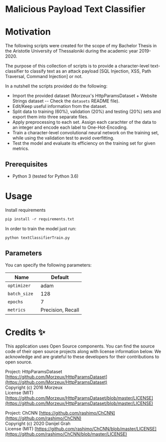 # Malicious Payload Text Classifier


# Motivation

The following scripts were created for the scope of my Bachelor Thesis in the Aristotle University of Thessaloniki during the academic year 2019-2020. 

The purpose of this collection of scripts is to provide a character-level text-classifier to classify text as an attack payload [SQL Injection, XSS, Path Traversal, Command Injection] or not.

In a nutshell the scripts provided do the following:

- Import the provided dataset (Morzeux's HttpParamsDataset + Website Strings dataset -- Check the `datasets` README file).
- Edit/Keep useful information from the dataset.
- Split data to training (60%), validation (20%) and testing (20%) sets and export them into three separate files.
- Apply preprocessing to each set. Assign each carachter of the data to an integer and encode each label to One-Hot-Encoding.
- Train a character-level convolutional neural network on the training set, while using the validation test to avoid overfitting.
- Test the model and evaluate its efficiency on the training set for given metrics.

## Prerequisites

- Python 3 (tested for Python 3.6)

# Usage

Install requirements

```markdown
pip install -r requirements.txt
```

In order to train the model just run:

```markdown
python textClassifierTrain.py
```

## Parameters
You can specify the following parameters:

| Name             | Default           | 
| ---------------- | ----------------  |
| `optimizer`      |       adam        | 
| `batch_size `    |       128         | 
| `epochs`         |        7          |
| `metrics`        | Precision, Recall |

# Credits ✨

This application uses Open Source components. You can find the source code of their open source projects along with license information below. We acknowledge and are grateful to these developers for their contributions to open source.

Project: HttpParamsDataset [https://github.com/Morzeux/HttpParamsDataset](https://github.com/Morzeux/HttpParamsDataset)  
Copyright (c) 2016 Morzeux  
License (MIT) [https://github.com/Morzeux/HttpParamsDataset/blob/master/LICENSE](https://github.com/Morzeux/HttpParamsDataset/blob/master/LICENSE)
  
Project: ChCNN [https://github.com/rashimo/ChCNN](https://github.com/rashimo/ChCNN)  
Copyright (c) 2020 Danijel Grah  
License (MIT) [https://github.com/rashimo/ChCNN/blob/master/LICENSE](https://github.com/rashimo/ChCNN/blob/master/LICENSE)